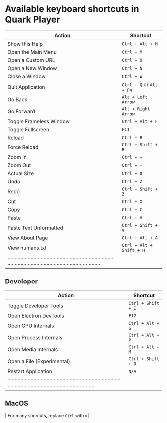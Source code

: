 # Available keyboard shortcuts in Quark Player

| Action                      | Shortcut                         |
| --------------------------- | -------------------------------- |
| Show this Help              | `Ctrl + Alt + H`                 |
| Open the Main Menu          | `Ctrl + M`                       |
| Open a Custom URL           | `Ctrl + O`                       |
| Open a New Window           | `Ctrl + N`                       |
| Close a Window              | `Ctrl + W`                       |
| Quit Application            | `Ctrl + Q` or `Alt + F4`         |
| Go Back                     | `Alt + Left Arrow`               |
| Go Forward                  | `Alt + Right Arrow`              |
| Toggle Frameless Window     | `Ctrl + Alt + F`                 |
| Toggle Fullscreen           | `F11`                            |
| Reload                      | `Ctrl + R`                       |
| Force Reload                | `Ctrl + Shift + R`               |
| Zoom In                     | `Ctrl + +`                       |
| Zoom Out                    | `Ctrl + -`                       |
| Actual Size                 | `Ctrl + 0`                       |
| Undo                        | `Ctrl + Z`                       |
| Redo                        | `Ctrl + Shift + Z`               |
| Cut                         | `Ctrl + X`                       |
| Copy                        | `Ctrl + C`                       |
| Paste                       | `Ctrl + V`                       |
| Paste Text Unformatted      | `Ctrl + Shift + V`               |
| View About Page             | `Ctrl + Alt + A`                 |
| View humans.txt             | `Ctrl + Alt + Shift + H`         |
| -------------------------------------------------------------- |

## Developer

| Action                      | Shortcut                         |
| --------------------------- | -------------------------------- |
| Toggle Developer Tools      | `Ctrl + Shift + I`               |
| Open Electron DevTools      | `F12`                            |
| Open GPU Internals          | `Ctrl + Alt + G`                 |
| Open Process Internals      | `Ctrl + Alt + P`                 |
| Open Media Internals        | `Ctrl + Alt + M`                 |
| Open a File (Experimental)  | `Ctrl + Shift + O`               |
| Restart Application         | `N/A`                            |
| -------------------------------------------------------------- |

## MacOS

| For many shorcuts, replace `Ctrl` with `⌘`                     |
